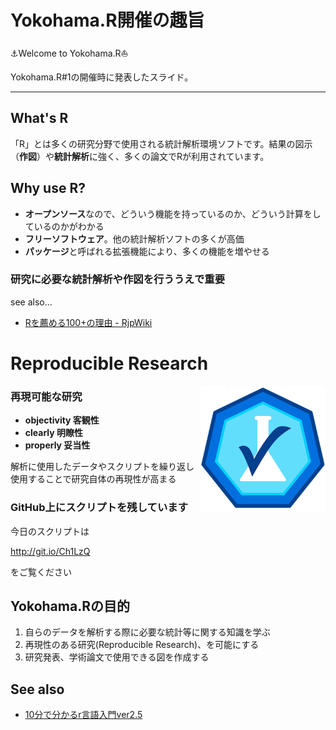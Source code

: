 Yokohama.R開催の趣旨
======

⚓️Welcome to Yokohama.R⛵️

Yokohama.R#1の開催時に発表したスライド。

* * *

## What's R

「R」とは多くの研究分野で使用される統計解析環境ソフトです。結果の図示（**作図**）や**統計解析**に強く、多くの論文でRが利用されています。

## Why use R?

* **オープンソース**なので、どういう機能を持っているのか、どういう計算をしているのかがわかる
* **フリーソフトウェア**。他の統計解析ソフトの多くが高価
* **パッケージ**と呼ばれる拡張機能により、多くの機能を増やせる

### 研究に必要な統計解析や作図を行ううえで重要

see also... 
* [Rを薦める100+の理由 - RjpWiki](http://www.okada.jp.org/RWiki/?R%A4%F2%C1%A6%A4%E1%A4%EB100%2B%A4%CE%CD%FD%CD%B3)

Reproducible Research
======
<img src="https://raw.githubusercontent.com/uribo/rep-res-guideline/master/src/RR-icon.png" width="200" align="right">

### 再現可能な研究

* **objectivity 客観性**
* **clearly 明瞭性**
* **properly 妥当性**

解析に使用したデータやスクリプトを繰り返し使用することで研究自体の再現性が高まる

### GitHub上にスクリプトを残しています

今日のスクリプトは

http://git.io/Ch1LzQ

をご覧ください

## Yokohama.Rの目的

1. 自らのデータを解析する際に必要な統計等に関する知識を学ぶ
2. 再現性のある研究(Reproducible Research)、を可能にする
3. 研究発表、学術論文で使用できる図を作成する

## See also

* [10分で分かるr言語入門ver2.5](http://www.slideshare.net/akiaki5516/10rver25)


